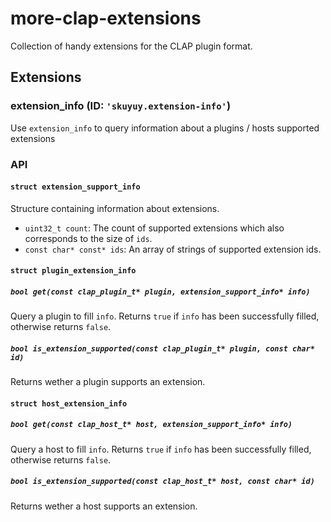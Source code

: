 # more-clap-extensions
Collection of handy extensions for the CLAP plugin format.

## Extensions
### extension_info (ID: `'skuyuy.extension-info'`)
Use `extension_info` to query information about a plugins / hosts supported extensions
### API
#### `struct extension_support_info`
Structure containing information about extensions.
- `uint32_t count`: The count of supported extensions which also corresponds to the size of `ids`.
- `const char* const* ids`: An array of strings of supported extension ids.
#### `struct plugin_extension_info`
##### `bool get(const clap_plugin_t* plugin, extension_support_info* info)`
Query a plugin to fill `info`. Returns `true` if `info` has been successfully filled, otherwise returns `false`.
##### `bool is_extension_supported(const clap_plugin_t* plugin, const char* id)`
Returns wether a plugin supports an extension.
#### `struct host_extension_info`
##### `bool get(const clap_host_t* host, extension_support_info* info)`
Query a host to fill `info`. Returns `true` if `info` has been successfully filled, otherwise returns `false`.
##### `bool is_extension_supported(const clap_host_t* host, const char* id)`
Returns wether a host supports an extension.
